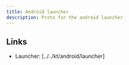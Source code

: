 ```yaml
---
title: Android launcher
description: Proto for the android launcher
---
```


## Links

- Launcher: [../../kt/android/launcher]

